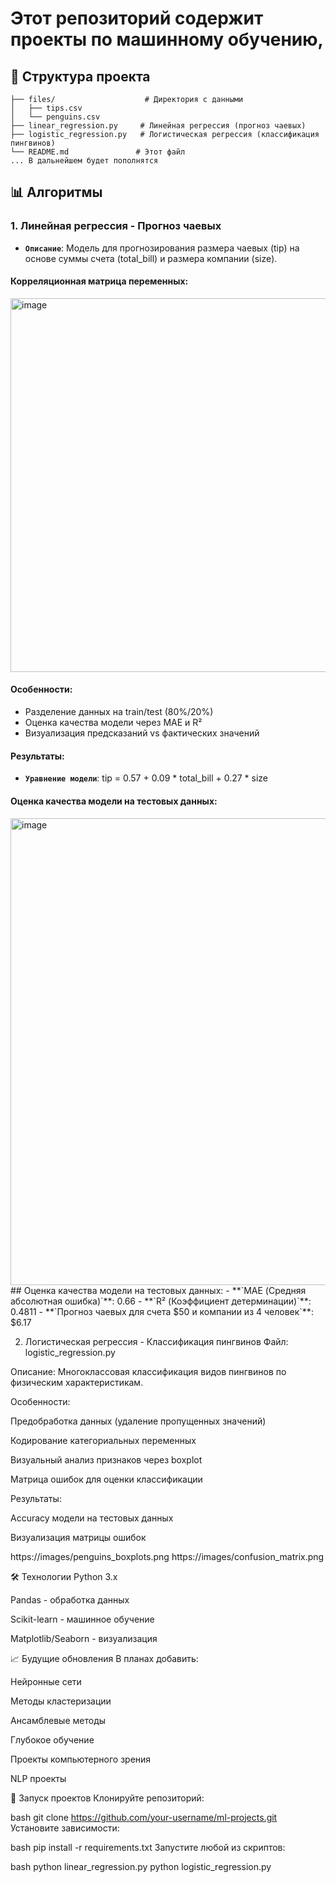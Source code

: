 # Этот репозиторий содержит проекты по машинному обучению,

## 📁 Структура проекта
```text
├── files/                    # Директория с данными
│   ├── tips.csv             
│   └── penguins.csv         
├── linear_regression.py     # Линейная регрессия (прогноз чаевых)
├── logistic_regression.py   # Логистическая регрессия (классификация пингвинов)
└── README.md               # Этот файл
... В дальнейшем будет пополнятся 
```
## 📊 Алгоритмы 
### 1. Линейная регрессия - Прогноз чаевых
- **`Описание`**: Модель для прогнозирования размера чаевых (tip) на основе суммы счета (total_bill) и размера компании (size).

#### Корреляционная матрица переменных:
<img width="793" height="598" alt="image" src="https://github.com/user-attachments/assets/1ab1bdbc-2b0c-401f-92f9-0db37e10a36b" />

#### Особенности:
- Разделение данных на train/test (80%/20%)
- Оценка качества модели через MAE и R²
- Визуализация предсказаний vs фактических значений

#### Результаты:

- **`Уравнение модели`**: tip = 0.57 + 0.09 * total_bill + 0.27 * size

#### Оценка качества модели на тестовых данных:
<img width="1246" height="747" alt="image" src="https://github.com/user-attachments/assets/3e6d80be-70eb-4716-80bd-f403865cf94d" />
## Оценка качества модели на тестовых данных:
- **`MAE (Средняя абсолютная ошибка)`**: 0.66
- **`R² (Коэффициент детерминации)`**: 0.4811
- **`Прогноз чаевых для счета $50 и компании из 4 человек`**: $6.17

2. Логистическая регрессия - Классификация пингвинов
Файл: logistic_regression.py

Описание: Многоклассовая классификация видов пингвинов по физическим характеристикам.

Особенности:

Предобработка данных (удаление пропущенных значений)

Кодирование категориальных переменных

Визуальный анализ признаков через boxplot

Матрица ошибок для оценки классификации

Результаты:

Accuracy модели на тестовых данных

Визуализация матрицы ошибок

https://images/penguins_boxplots.png
https://images/confusion_matrix.png

🛠️ Технологии
Python 3.x

Pandas - обработка данных

Scikit-learn - машинное обучение

Matplotlib/Seaborn - визуализация

📈 Будущие обновления
В планах добавить:

Нейронные сети

Методы кластеризации

Ансамблевые методы

Глубокое обучение

Проекты компьютерного зрения

NLP проекты

🚀 Запуск проектов
Клонируйте репозиторий:

bash
git clone https://github.com/your-username/ml-projects.git
Установите зависимости:

bash
pip install -r requirements.txt
Запустите любой из скриптов:

bash
python linear_regression.py
python logistic_regression.py
